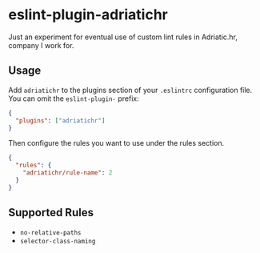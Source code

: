 # eslint-plugin-adriatichr

Just an experiment for eventual use of custom lint rules in Adriatic.hr, company I work for.

## Usage

Add `adriatichr` to the plugins section of your `.eslintrc` configuration file. You can omit the `eslint-plugin-` prefix:

```json
{
  "plugins": ["adriatichr"]
}
```

Then configure the rules you want to use under the rules section.

```json
{
  "rules": {
    "adriatichr/rule-name": 2
  }
}
```

## Supported Rules

- `no-relative-paths`
- `selector-class-naming`
